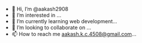 - 👋 Hi, I’m @aakash2908
- 👀 I’m interested in ...
- 🌱 I’m currently learning web development...
- 💞️ I’m looking to collaborate on ...
- 📫 How to reach me aakash.k.c.4508@gmail.com...

<!---
aakash2908/aakash2908 is a ✨ special ✨ repository because its `README.md` (this file) appears on your GitHub profile.
You can click the Preview link to take a look at your changes.
--->
